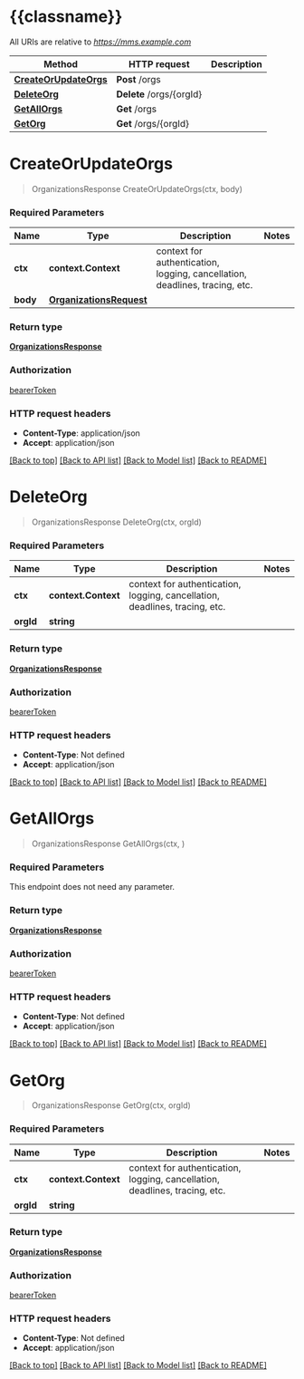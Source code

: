 # {{classname}}

All URIs are relative to *https://mms.example.com*

Method | HTTP request | Description
------------- | ------------- | -------------
[**CreateOrUpdateOrgs**](OrgsApi.md#CreateOrUpdateOrgs) | **Post** /orgs | 
[**DeleteOrg**](OrgsApi.md#DeleteOrg) | **Delete** /orgs/{orgId} | 
[**GetAllOrgs**](OrgsApi.md#GetAllOrgs) | **Get** /orgs | 
[**GetOrg**](OrgsApi.md#GetOrg) | **Get** /orgs/{orgId} | 

# **CreateOrUpdateOrgs**
> OrganizationsResponse CreateOrUpdateOrgs(ctx, body)


### Required Parameters

Name | Type | Description  | Notes
------------- | ------------- | ------------- | -------------
 **ctx** | **context.Context** | context for authentication, logging, cancellation, deadlines, tracing, etc.
  **body** | [**OrganizationsRequest**](OrganizationsRequest.md)|  | 

### Return type

[**OrganizationsResponse**](OrganizationsResponse.md)

### Authorization

[bearerToken](../README.md#bearerToken)

### HTTP request headers

 - **Content-Type**: application/json
 - **Accept**: application/json

[[Back to top]](#) [[Back to API list]](../README.md#documentation-for-api-endpoints) [[Back to Model list]](../README.md#documentation-for-models) [[Back to README]](../README.md)

# **DeleteOrg**
> OrganizationsResponse DeleteOrg(ctx, orgId)


### Required Parameters

Name | Type | Description  | Notes
------------- | ------------- | ------------- | -------------
 **ctx** | **context.Context** | context for authentication, logging, cancellation, deadlines, tracing, etc.
  **orgId** | **string**|  | 

### Return type

[**OrganizationsResponse**](OrganizationsResponse.md)

### Authorization

[bearerToken](../README.md#bearerToken)

### HTTP request headers

 - **Content-Type**: Not defined
 - **Accept**: application/json

[[Back to top]](#) [[Back to API list]](../README.md#documentation-for-api-endpoints) [[Back to Model list]](../README.md#documentation-for-models) [[Back to README]](../README.md)

# **GetAllOrgs**
> OrganizationsResponse GetAllOrgs(ctx, )


### Required Parameters
This endpoint does not need any parameter.

### Return type

[**OrganizationsResponse**](OrganizationsResponse.md)

### Authorization

[bearerToken](../README.md#bearerToken)

### HTTP request headers

 - **Content-Type**: Not defined
 - **Accept**: application/json

[[Back to top]](#) [[Back to API list]](../README.md#documentation-for-api-endpoints) [[Back to Model list]](../README.md#documentation-for-models) [[Back to README]](../README.md)

# **GetOrg**
> OrganizationsResponse GetOrg(ctx, orgId)


### Required Parameters

Name | Type | Description  | Notes
------------- | ------------- | ------------- | -------------
 **ctx** | **context.Context** | context for authentication, logging, cancellation, deadlines, tracing, etc.
  **orgId** | **string**|  | 

### Return type

[**OrganizationsResponse**](OrganizationsResponse.md)

### Authorization

[bearerToken](../README.md#bearerToken)

### HTTP request headers

 - **Content-Type**: Not defined
 - **Accept**: application/json

[[Back to top]](#) [[Back to API list]](../README.md#documentation-for-api-endpoints) [[Back to Model list]](../README.md#documentation-for-models) [[Back to README]](../README.md)

